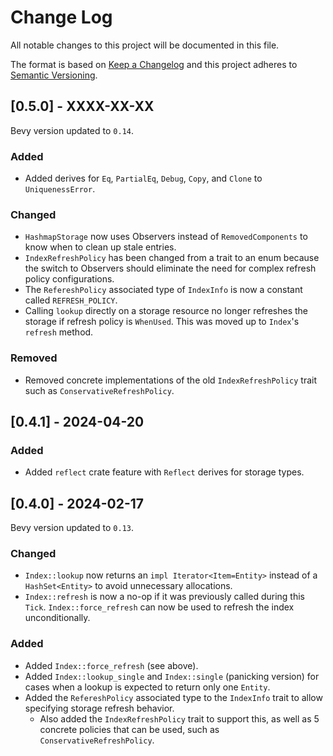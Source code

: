 
# Change Log
All notable changes to this project will be documented in this file.

The format is based on [Keep a Changelog](http://keepachangelog.com/)
and this project adheres to [Semantic Versioning](http://semver.org/).

## [0.5.0] - XXXX-XX-XX

Bevy version updated to `0.14`.

### Added
- Added derives for `Eq`, `PartialEq`, `Debug`, `Copy`, and `Clone` to
  `UniquenessError`.

### Changed
- `HashmapStorage` now uses Observers instead of `RemovedComponents` to
  know when to clean up stale entries.
- `IndexRefreshPolicy` has been changed from a trait to an enum because
  the switch to Observers should eliminate the need for complex
  refresh policy configurations.
- The `RefereshPolicy` associated type of `IndexInfo` is now a constant
  called `REFRESH_POLICY`.
- Calling `lookup` directly on a storage resource no longer refreshes the
  storage if refresh policy is `WhenUsed`. This was moved up to `Index`'s
  `refresh` method.

### Removed
- Removed concrete implementations of the old `IndexRefreshPolicy` trait
  such as `ConservativeRefreshPolicy`.

## [0.4.1] - 2024-04-20

### Added
- Added `reflect` crate feature with `Reflect` derives for storage types.

## [0.4.0] - 2024-02-17

Bevy version updated to `0.13`.

### Changed
- `Index::lookup` now returns an `impl Iterator<Item=Entity>` instead of a
  `HashSet<Entity>` to avoid unnecessary allocations.
- `Index::refresh` is now a no-op if it was previously called during this `Tick`.
  `Index::force_refresh` can now be used to refresh the index unconditionally.

### Added
- Added `Index::force_refresh` (see above).
- Added `Index::lookup_single` and `Index::single` (panicking version) for
  cases when a lookup is expected to return only one `Entity`.
- Added the `RefereshPolicy` associated type to the `IndexInfo` trait to allow
  specifying storage refresh behavior.
  - Also added the `IndexRefreshPolicy` trait to support this, as well as 5
    concrete policies that can be used, such as `ConservativeRefreshPolicy`.
